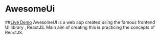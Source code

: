 # AwesomeUi
##[Live Demo](https://awesomeuibydp.netlify.app/)
AwesomeUI is a web app created using the famous frontend UI library , ReactJS. Main aim of creating this is practicing the concepts of ReactJS. 
